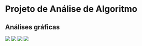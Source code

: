 
# Projeto de Análise de Algoritmo

## Análises gráficas
<div>
  <img src="https://user-images.githubusercontent.com/55992267/150871811-fddb28e8-bdcc-4308-aa50-a7bd618822d4.png" />
  <img src="https://user-images.githubusercontent.com/55992267/150871941-53f4a9e3-4ef6-4d3c-9a1a-b629d903b651.png" />
  <img src="https://user-images.githubusercontent.com/55992267/150872148-f20f38a0-3b32-4a99-ade5-e572c01cbe90.png" />
  <img src="https://user-images.githubusercontent.com/55992267/150872189-2303565d-b973-4cbf-b78e-84f8c2466027.png" />
</div>
